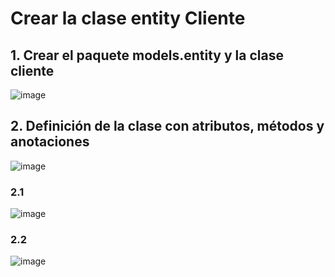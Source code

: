# Crear la clase entity Cliente

## 1. Crear el paquete models.entity y la clase cliente

![image](https://user-images.githubusercontent.com/31961588/220809944-040b2992-81f0-43eb-85c5-047968b3be6c.png)


## 2. Definición de la clase con atributos, métodos y anotaciones

![image](https://user-images.githubusercontent.com/31961588/220815120-898e4293-3949-44d5-ae25-d0f4ee8b71f4.png)

### 2.1 

![image](https://user-images.githubusercontent.com/31961588/220815226-3507580e-0c4c-4762-8a6a-023a919f0849.png)

### 2.2

![image](https://user-images.githubusercontent.com/31961588/220815317-ef794176-bdba-4dd2-a591-8f69ab9a17cf.png)
